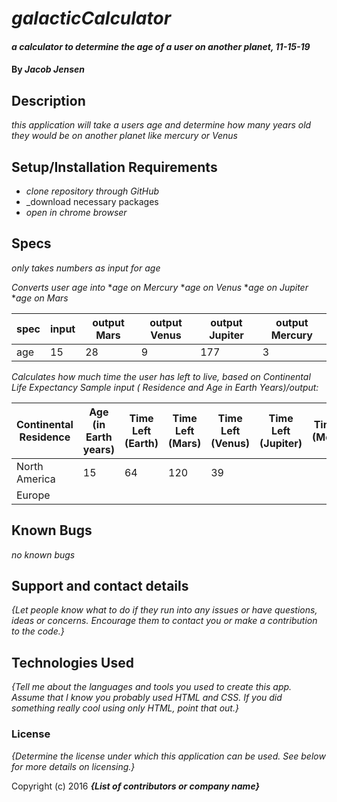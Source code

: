 # _galacticCalculator_

#### _a calculator to determine the age of a user on another planet, 11-15-19_

#### By _**Jacob Jensen**_

## Description

_this application will take a users age and determine how many years old they would be on another planet like mercury or Venus_

## Setup/Installation Requirements

* _clone repository through GitHub_
* _download necessary packages
* _open in chrome browser_

## Specs
_only takes numbers as input for age_

_Converts user age into_
*_age on Mercury_
*_age on Venus_
*_age on Jupiter_
*_age on Mars_

|spec|input|output Mars|output Venus|output Jupiter|output Mercury|
|----|-----|-----------|------------|--------------|--------------|
|age|15|28|9|177|3|

_Calculates how much time the user has left to live, based on Continental Life Expectancy_
_Sample input ( Residence and Age in Earth Years)/output:_

| Continental Residence| Age (in Earth years)| Time Left (Earth)| Time Left (Mars) | Time Left (Venus) | Time Left (Jupiter) | Time Left (Mercury)
| ---- | ---- | ---- | ---- | ---- | ---- | ---- |
| North America | 15 | 64 | 120 | 39 |
| Europe |



## Known Bugs

_no known bugs_

## Support and contact details

_{Let people know what to do if they run into any issues or have questions, ideas or concerns.  Encourage them to contact you or make a contribution to the code.}_

## Technologies Used

_{Tell me about the languages and tools you used to create this app. Assume that I know you probably used HTML and CSS. If you did something really cool using only HTML, point that out.}_

### License

*{Determine the license under which this application can be used.  See below for more details on licensing.}*

Copyright (c) 2016 **_{List of contributors or company name}_**

